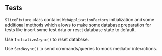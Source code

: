## Tests

```SliceFixture``` class contains ```WebApplicationFactory``` initialization and some additional methods which allows to make some database preparation for tests like insert some test data or reset database state to default.

Use ```InitializeAsync()``` to reset database.

Use ```SendAsync()``` to send commands/queries to mock mediator interactions.

